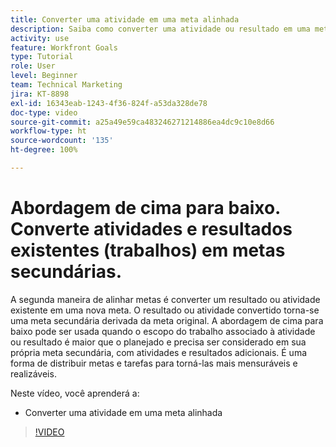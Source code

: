 ```yaml
---
title: Converter uma atividade em uma meta alinhada
description: Saiba como converter uma atividade ou resultado em uma meta alinhada no [!DNL   Goals].
activity: use
feature: Workfront Goals
type: Tutorial
role: User
level: Beginner
team: Technical Marketing
jira: KT-8898
exl-id: 16343eab-1243-4f36-824f-a53da328de78
doc-type: video
source-git-commit: a25a49e59ca483246271214886ea4dc9c10e8d66
workflow-type: ht
source-wordcount: '135'
ht-degree: 100%

---
```


# Abordagem de cima para baixo. Converte atividades e resultados existentes (trabalhos) em metas secundárias.

A segunda maneira de alinhar metas é converter um resultado ou atividade existente em uma nova meta. O resultado ou atividade convertido torna-se uma meta secundária derivada da meta original. A abordagem de cima para baixo pode ser usada quando o escopo do trabalho associado à atividade ou resultado é maior que o planejado e precisa ser considerado em sua própria meta secundária, com atividades e resultados adicionais. É uma forma de distribuir metas e tarefas para torná-las mais mensuráveis e realizáveis.

Neste vídeo, você aprenderá a:

* Converter uma atividade em uma meta alinhada

>[!VIDEO](https://video.tv.adobe.com/v/335192/?quality=12&learn=on)
